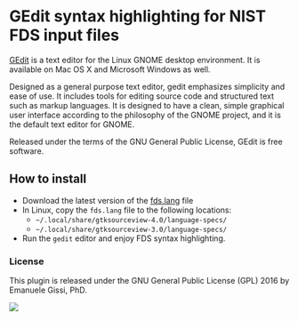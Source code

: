 # GEdit syntax highlighting for NIST FDS input files

[GEdit](https://wiki.gnome.org/Apps/Gedit) is a text editor for the Linux GNOME desktop environment. It is available on Mac OS X and Microsoft Windows as well.

Designed as a general purpose text editor, gedit emphasizes simplicity and ease of use. It includes tools for editing source code and structured text such as markup languages. It is designed to have a clean, simple graphical user interface according to the philosophy of the GNOME project, and it is the default text editor for GNOME.

Released under the terms of the GNU General Public License, GEdit is free software.

## How to install

- Download the latest version of the [fds.lang](https://raw.githubusercontent.com/firetools/gedit-fds/main/fds.lang) file
- In Linux, copy the `fds.lang` file to the following locations:
   * `~/.local/share/gtksourceview-4.0/language-specs/`
   * `~/.local/share/gtksourceview-3.0/language-specs/`
- Run the `gedit` editor and enjoy FDS syntax highlighting.

### License

This plugin is released under the GNU General Public License (GPL) 2016 by Emanuele Gissi, PhD.

![](https://github.com/firetools/blenderfds/wiki/images/quickstart/fds_gedit.png)
